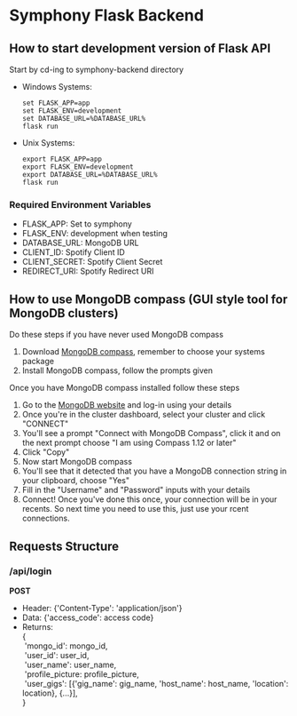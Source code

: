 # Symphony Flask Backend

## How to start development version of Flask API
Start by cd-ing to symphony-backend directory
- Windows Systems:
    ```
    set FLASK_APP=app
    set FLASK_ENV=development
    set DATABASE_URL=%DATABASE_URL%
    flask run
    ```
- Unix Systems:
    ```
    export FLASK_APP=app
    export FLASK_ENV=development
    export DATABASE_URL=%DATABASE_URL%
    flask run
    ```
### Required Environment Variables
- FLASK_APP: Set to symphony
- FLASK_ENV: development when testing
- DATABASE_URL: MongoDB URL
- CLIENT_ID: Spotify Client ID
- CLIENT_SECRET: Spotify Client Secret
- REDIRECT_URI: Spotify Redirect URI

## How to use MongoDB compass (GUI style tool for MongoDB clusters)
Do these steps if you have never used MongoDB compass
1. Download [MongoDB compass](https://www.mongodb.com/download-center?jmp=hero#compass), remember to choose your systems package
2. Install MongoDB compass, follow the prompts given

Once you have MongoDB compass installed follow these steps
1. Go to the [MongoDB website](https://www.mongodb.com/) and log-in using your details 
2. Once you're in the cluster dashboard, select your cluster and click "CONNECT"
3. You'll see a prompt "Connect with MongoDB Compass", click it and on the next prompt choose "I am using Compass 1.12 or later"
4. Click "Copy"
5. Now start MongoDB compass 
6. You'll see that it detected that you have a MongoDB connection string in your clipboard, choose "Yes"
7. Fill in the "Username" and "Password" inputs with your details
8. Connect!
Once you've done this once, your connection will be in your recents. So next time you need to use this, just use your rcent connections.

## Requests Structure
### /api/login
**POST**
- Header: {'Content-Type': 'application/json'}
- Data: {'access_code': access code}
- Returns: \
{\
&nbsp;'mongo_id': mongo_id,\
&nbsp;'user_id': user_id,\
&nbsp;'user_name': user_name,\
&nbsp;'profile_picture: profile_picture,\
&nbsp;'user_gigs': \[{'gig_name': gig_name, 'host_name': host_name, 'location': location}, {...}],\
}
